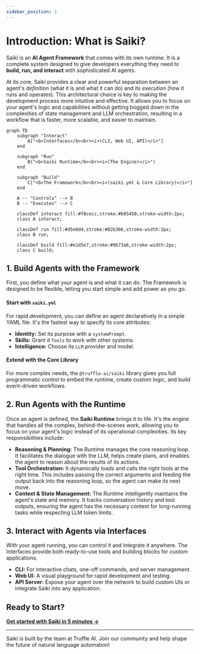```yaml
---
sidebar_position: 1
---
```


# Introduction: What is Saiki?

Saiki is an **AI Agent Framework** that comes with its own runtime. It is a complete system designed to give developers everything they need to **build, run, and interact** with sophisticated AI agents.

At its core, Saiki provides a clear and powerful separation between an agent's *definition* (what it is and what it can do) and its *execution* (how it runs and operates). This architectural choice is key to making the development process more intuitive and effective. It allows you to focus on your agent's logic and capabilities without getting bogged down in the complexities of state management and LLM orchestration, resulting in a workflow that is faster, more scalable, and easier to maintain.

```mermaid
graph TD
    subgraph "Interact"
        A["<b>Interfaces</b><br><i>(CLI, Web UI, API)</i>"]
    end
    
    subgraph "Run"
        B("<b>Saiki Runtime</b><br><i>(The Engine)</i>")
    end

    subgraph "Build"
        C["<b>The Framework</b><br><i>(saiki.yml & Core Library)</i>"]
    end

    A -- "Controls" --> B
    B -- "Executes" --> C

    classDef interact fill:#f8cecc,stroke:#b85450,stroke-width:2px;
    class A interact;

    classDef run fill:#d5e8d4,stroke:#82b366,stroke-width:2px;
    class B run;

    classDef build fill:#e1d5e7,stroke:#9673a6,stroke-width:2px;
    class C build;
```

## 1. Build Agents with the Framework
First, you define what your agent is and what it can do. The Framework is designed to be flexible, letting you start simple and add power as you go.

#### Start with `saiki.yml`
For rapid development, you can define an agent declaratively in a simple YAML file. It's the fastest way to specify its core attributes:
-   **Identity:** Set its purpose with a `systemPrompt`.
-   **Skills:** Grant it `Tools` to work with other systems.
-   **Intelligence:** Choose its `LLM` provider and model.

#### Extend with the Core Library
For more complex needs, the `@truffle-ai/saiki` library gives you full programmatic control to embed the runtime, create custom logic, and build event-driven workflows.

## 2. Run Agents with the Runtime
Once an agent is defined, the **Saiki Runtime** brings it to life. It's the engine that handles all the complex, behind-the-scenes work, allowing you to focus on your agent's logic instead of its operational complexities. Its key responsibilities include:

-   **Reasoning & Planning:** The Runtime manages the core reasoning loop. It facilitates the dialogue with the LLM, helps create plans, and enables the agent to reason about the results of its actions.
-   **Tool Orchestration:** It dynamically loads and calls the right tools at the right time. This includes passing the correct arguments and feeding the output back into the reasoning loop, so the agent can make its next move.
-   **Context & State Management:** The Runtime intelligently maintains the agent's state and memory. It tracks conversation history and tool outputs, ensuring the agent has the necessary context for long-running tasks while respecting LLM token limits.

## 3. Interact with Agents via Interfaces
With your agent running, you can control it and integrate it anywhere. The Interfaces provide both ready-to-use tools and building blocks for custom applications.
-   **CLI:** For interactive chats, one-off commands, and server management.
-   **Web UI:** A visual playground for rapid development and testing.
-   **API Server:** Expose your agent over the network to build custom UIs or integrate Saiki into any application.

## Ready to Start?

**[Get started with Saiki in 5 minutes →](./quick-start.md)**

---

Saiki is built by the team at Truffle AI. Join our community and help shape the future of natural language automation! 